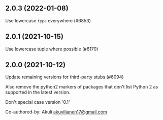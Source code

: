 ## 2.0.3 (2022-01-08)

Use lowercase `type` everywhere (#6853)

## 2.0.1 (2021-10-15)

Use lowercase tuple where possible (#6170)

## 2.0.0 (2021-10-12)

Update remaining versions for third-party stubs (#6094)

Also remove the python2 markers of packages that don't list Python 2
as supported in the latest version.

Don't special case version '0.1'

Co-authored-by: Akuli <akuviljanen17@gmail.com>


